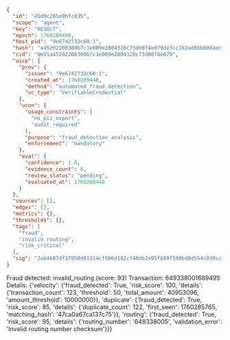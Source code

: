 ```json
{
  "id": "45d9c285e8bfc835",
  "scope": "agent",
  "key": "RESULT",
  "epoch": 1760289448,
  "host_pid": "9e6742732c60:1",
  "hash": "a45202208300b7c1e009e2804328c73d08f4e079de7cc262ad86b608aecf94ee",
  "cid": "QmV1a45202208300b7c1e009e2804328c73d08f4e079",
  "aicp": {
    "prov": {
      "issuer": "9e6742732c60:1",
      "created_at": 1760289448,
      "method": "automated_fraud_detection",
      "vc_type": "VerifiableCredential"
    },
    "ucon": {
      "usage_constraints": [
        "no_pii_export",
        "audit_required"
      ],
      "purpose": "fraud_detection_analysis",
      "enforcement": "mandatory"
    },
    "eval": {
      "confidence": 1.0,
      "evidence_count": 0,
      "review_status": "pending",
      "evaluated_at": 1760289448
    }
  },
  "sources": [],
  "edges": [],
  "metrics": {},
  "thresholds": {},
  "tags": [
    "fraud",
    "invalid_routing",
    "risk_critical"
  ],
  "sig": "2ab4b07df37950d01314cf986d182cf40db2a95fb89f590bd8d554c039cc12b7"
}
```

Fraud detected: invalid_routing (score: 93)
Transaction: 649338001689495
Details: {'velocity': {'fraud_detected': True, 'risk_score': 100, 'details': {'transaction_count': 123, 'threshold': 50, 'total_amount': 40953096, 'amount_threshold': 10000000}}, 'duplicate': {'fraud_detected': True, 'risk_score': 85, 'details': {'duplicate_count': 122, 'first_seen': 1760285765, 'matching_hash': '47ca0a67ca137c75'}}, 'routing': {'fraud_detected': True, 'risk_score': 95, 'details': {'routing_number': '649338005', 'validation_error': 'Invalid routing number checksum'}}}
